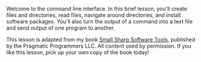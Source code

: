 
Welcome to the command line interface. In this brief lesson, you'll create files and directories, read files, navigate around directories, and install software packages. You'll also turn the output of a command into a text file and send output of one program to another.

This lesson is adapted from my book [Small Sharp Software Tools](https://smallsharpsoftwaretools.com), published by the Pragmatic Programmers LLC. All content used by permission. If you like this lesson, pick up your own copy of the book today!
